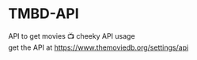 # TMBD-API
API to get movies 📺
cheeky API usage 
<br>
get the API at https://www.themoviedb.org/settings/api
